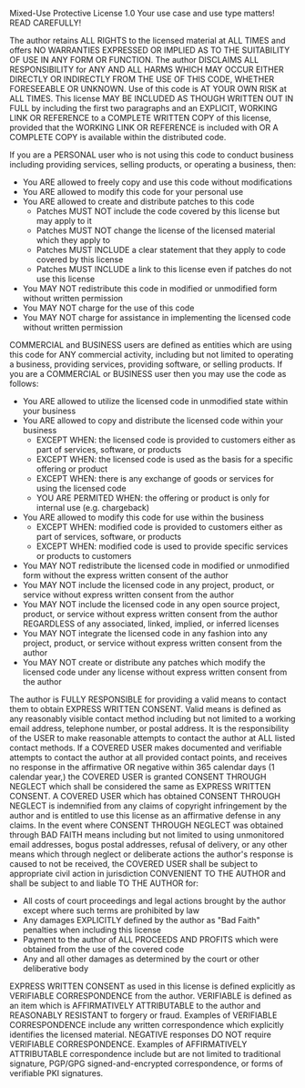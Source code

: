 Mixed-Use Protective License 1.0
Your use case and use type matters! READ CAREFULLY!

The author retains ALL RIGHTS to the licensed material at ALL TIMES and offers NO WARRANTIES EXPRESSED OR IMPLIED AS TO THE
SUITABILITY OF USE IN ANY FORM OR FUNCTION. The author DISCLAIMS ALL RESPONSIBILITY for ANY AND ALL HARMS WHICH MAY OCCUR EITHER
DIRECTLY OR INDIRECTLY FROM THE USE OF THIS CODE, WHETHER FORESEEABLE OR UNKNOWN. Use of this code is AT YOUR OWN RISK at ALL
TIMES.
This license MAY BE INCLUDED AS THOUGH WRITTEN OUT IN FULL by including the first two paragraphs and an EXPLICIT, WORKING
LINK OR REFERENCE to a COMPLETE WRITTEN COPY of this license, provided that the WORKING LINK OR REFERENCE is included with OR 
A COMPLETE COPY is available within the distributed code.

If you are a PERSONAL user who is not using this code to conduct business including providing services, selling products,
or operating a business, then:
* You ARE allowed to freely copy and use this code without modifications
* You ARE allowed to modify this code for your personal use
* You ARE allowed to create and distribute patches to this code
  * Patches MUST NOT include the code covered by this license but may apply to it
  * Patches MUST NOT change the license of the licensed material which they apply to
  * Patches MUST INCLUDE a clear statement that they apply to code covered by this license
  * Patches MUST INCLUDE a link to this license even if patches do not use this license
* You MAY NOT redistribute this code in modified or unmodified form without written permission
* You MAY NOT charge for the use of this code
* You MAY NOT charge for assistance in implementing the licensed code without written permission

COMMERCIAL and BUSINESS users are defined as entities which are using this code for ANY commercial activity, including but
not limited to operating a business, providing services, providing software, or selling products.
If you are a COMMERCIAL or BUSINESS user then you may use the code as follows:
* You ARE allowed to utilize the licensed code in unmodified state within your business
* You ARE allowed to copy and distribute the licensed code within your business
  * EXCEPT WHEN: the licensed code is provided to customers either as part of services, software, or products
  * EXCEPT WHEN: the licensed code is used as the basis for a specific offering or product
  * EXCEPT WHEN: there is any exchange of goods or services for using the licensed code
  * YOU ARE PERMITED WHEN: the offering or product is only for internal use (e.g. chargeback)
* You ARE allowed to modify this code for use within the business
  * EXCEPT WHEN: modified code is provided to customers either as part of services, software, or products
  * EXCEPT WHEN: modified code is used to provide specific services or products to customers
* You MAY NOT redistribute the licensed code in modified or unmodified form without the express written consent of the author
* You MAY NOT include the licensed code in any project, product, or service without express written consent from the author
* You MAY NOT include the licensed code in any open source project, product, or service without express written consent from 
  the author REGARDLESS of any associated, linked, implied, or inferred licenses
* You MAY NOT integrate the licensed code in any fashion into any project, product, or service without express written consent 
  from the author
* You MAY NOT create or distribute any patches which modify the licensed code under any license without express written consent
  from the author

The author is FULLY RESPONSIBLE for providing a valid means to contact them to obtain EXPRESS WRITTEN CONSENT. Valid means is 
defined as any reasonably visible contact method including but not limited to a working email address, telephone number, or
postal address. It is the responsibility of the USER to make reasonable attempts to contact the author at ALL listed contact 
methods. If a COVERED USER makes documented and verifiable attempts to contact the author at all provided contact points, and 
receives no response in the affirmative OR negative within 365 calendar days (1 calendar year,) the COVERED USER is granted 
CONSENT THROUGH NEGLECT which shall be considered the same as EXPRESS WRITTEN CONSENT. A COVERED USER which has obtained CONSENT
THROUGH NEGLECT is indemnified from any claims of copyright infringement by the author and is entitled to use this license as
an affirmative defense in any claims.
In the event where CONSENT THROUGH NEGLECT was obtained through BAD FAITH means including but not limited to using unmonitored
email addresses, bogus postal addresses, refusal of delivery, or any other means which through neglect or deliberate actions the
author's response is caused to not be received, the COVERED USER shall be subject to appropriate civil action in jurisdiction
CONVENIENT TO THE AUTHOR and shall be subject to and liable TO THE AUTHOR for:
- All costs of court proceedings and legal actions brought by the author except where such terms are prohibited by law
- Any damages EXPLICITLY defined by the author as "Bad Faith" penalties when including this license
- Payment to the author of ALL PROCEEDS AND PROFITS which were obtained from the use of the covered code
- Any and all other damages as determined by the court or other deliberative body

EXPRESS WRITTEN CONSENT as used in this license is defined explicitly as VERIFIABLE CORRESPONDENCE from the author.
VERIFIABLE is defined as an item which is AFFIRMATIVELY ATTRIBUTABLE to the author and REASONABLY RESISTANT to forgery or
fraud. Examples of VERIFIABLE CORRESPONDENCE include any written correspondence which explicitly identifies the licensed
material. NEGATIVE responses DO NOT require VERIFIABLE CORRESPONDENCE. Examples of AFFIRMATIVELY ATTRIBUTABLE correspondence
include but are not limited to traditional signature, PGP/GPG signed-and-encrypted correspondence, or forms of verifiable PKI
signatures.
